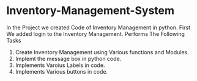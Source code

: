 # Inventory-Management-System
In the Project we created Code of Inventory Management in python. 
First We added login to the Inventory Management. 
Performs The Following Tasks 
1. Create Inventory Management using Various functions and Modules. 
2. Implemt the message box in python code. 
3. Implements Varoius Labels in code. 
4. Implements Various buttons in code. 
